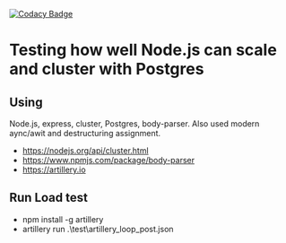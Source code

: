 [![Codacy Badge](https://api.codacy.com/project/badge/Grade/5dab8cf4060b4ab39a80df7f459e867c)](https://www.codacy.com/app/mkeeneth/nodejs-clustering-postgres?utm_source=github.com&utm_medium=referral&utm_content=mkeeneth/nodejs-clustering-postgres&utm_campaign=Badge_Grade)

# Testing how well Node.js can scale and cluster with Postgres

## Using

Node.js, express, cluster, Postgres, body-parser. Also used modern aync/awit and destructuring assignment.

- <https://nodejs.org/api/cluster.html>
- <https://www.npmjs.com/package/body-parser>
- <https://artillery.io>

## Run Load test

- npm install -g artillery
- artillery run .\test\artillery_loop_post.json
